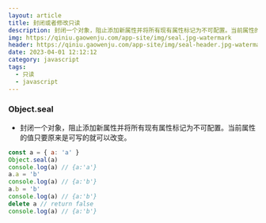 ```yaml
---
layout: article
title: 封闭或者修改只读
description: 封闭一个对象，阻止添加新属性并将所有现有属性标记为不可配置。当前属性的值只要原来是可写的就可以改变。
img: https://qiniu.gaowenju.com/app-site/img/seal.jpg-watermark
header: https://qiniu.gaowenju.com/app-site/img/seal-header.jpg-watermark
date: 2023-04-01 12:12:12
category: javascript
tags:
  - 只读
  - javascript
---
```



### Object.seal

- 封闭一个对象，阻止添加新属性并将所有现有属性标记为不可配置。当前属性的值只要原来是可写的就可以改变。

```javascript
const a = { a: 'a' }
Object.seal(a)
console.log(a) // {a:'a'}
a.a = 'b'
console.log(a) // {a:'b'}
a.b = 'b'
console.log(a) // {a:'b'}
delete a // return false
console.log(a) // {a:'b'}
```
